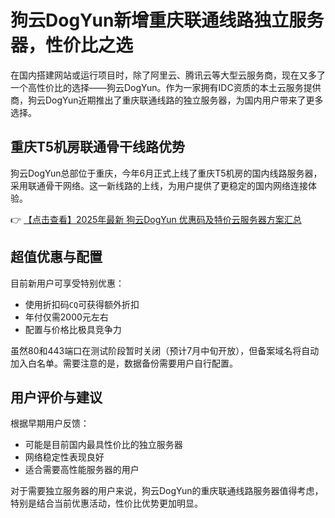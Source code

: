 # 狗云DogYun新增重庆联通线路独立服务器，性价比之选

在国内搭建网站或运行项目时，除了阿里云、腾讯云等大型云服务商，现在又多了一个高性价比的选择——狗云DogYun。作为一家拥有IDC资质的本土云服务提供商，狗云DogYun近期推出了重庆联通线路的独立服务器，为国内用户带来了更多选择。

## 重庆T5机房联通骨干线路优势

狗云DogYun总部位于重庆，今年6月正式上线了重庆T5机房的国内线路服务器，采用联通骨干网络。这一新线路的上线，为用户提供了更稳定的国内网络连接体验。

👉 [【点击查看】2025年最新 狗云DogYun 优惠码及特价云服务器方案汇总](https://bit.ly/DogYun)

## 超值优惠与配置

目前新用户可享受特别优惠：
- 使用折扣码`CQ`可获得额外折扣
- 年付仅需2000元左右
- 配置与价格比极具竞争力

虽然80和443端口在测试阶段暂时关闭（预计7月中旬开放），但备案域名将自动加入白名单。需要注意的是，数据备份需要用户自行配置。

## 用户评价与建议

根据早期用户反馈：
- 可能是目前国内最具性价比的独立服务器
- 网络稳定性表现良好
- 适合需要高性能服务器的用户

对于需要独立服务器的用户来说，狗云DogYun的重庆联通线路服务器值得考虑，特别是结合当前优惠活动，性价比优势更加明显。